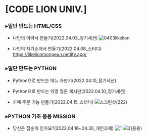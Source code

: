 # [CODE LION UNIV.] 
### ▸일단 만드는 HTML/CSS
*  나만의 이력서 만들기(2022.04.03_정기세션)
![0403likelion](https://user-images.githubusercontent.com/87985590/161415723-0a40d80f-95bf-48ed-abb9-afde86592954.png)

* 나만의 자기소개서 만들기(2022.04.08_스터디)
https://likelionmongeun.netlify.app/

### ▸일단 만드는 PYTHON
* Python으로 만드는 메뉴 자판기(2022.04.10_정기세션)
* Python으로 만드는 익명 질문 게시판(2022.04.10_정기세션)

* 카페 주문 기능 만들기(2022.04.15_스터디)
![스크린샷(222)](https://user-images.githubusercontent.com/87985590/163592403-9a7635b6-593f-4857-93a7-9e89aab126d1.png)

### ▸PYTHON 기초 응용 MISSION
* 당신은 집순이 인가요?(2022.04.16~04.30_개인과제)
![1](https://user-images.githubusercontent.com/87985590/166109483-11481b01-0c63-4bf4-98a5-38d32502eb12.png)
![2(응용)](https://user-images.githubusercontent.com/87985590/166109487-11e2334e-b8f3-4a38-83c3-ec3bed5ba660.png)

